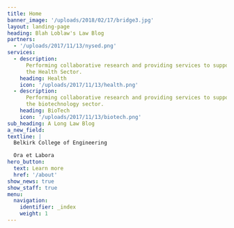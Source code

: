 ```yaml
---
title: Home
banner_image: '/uploads/2018/02/17/bridge3.jpg'
layout: landing-page
heading: Blah Loblaw's Law Blog
partners:
  - '/uploads/2017/11/13/nysed.png'
services:
  - description:
      Performing collaborative research and providing services to support
      the Health Sector.
    heading: Health
    icon: '/uploads/2017/11/13/health.png'
  - description:
      Performing collaborative research and providing services to support
      the biotechnology sector.
    heading: BioTech
    icon: '/uploads/2017/11/13/biotech.png'
sub_heading: A Long Law Blog
a_new_field:
textline: |
  Belkirk College of Engineering

  Ora et Labora
hero_button:
  text: Learn more
  href: '/about'
show_news: true
show_staff: true
menu:
  navigation:
    identifier: _index
    weight: 1
---
```


